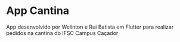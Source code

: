 # App Cantina

App desenvolvido por Welinton e Rui Batista em Flutter para realizar pedidos na cantina do IFSC Campus Caçador